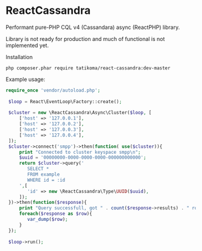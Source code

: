 # ReactCassandra
Performant pure-PHP CQL v4 (Cassandara) async (ReactPHP) library.

Library is not ready for production and much of functional is not implemented yet.

Installation
```
php composer.phar require tatikoma/react-cassandra:dev-master
```

Example usage:
```php
require_once 'vendor/autoload.php';
     
 $loop = React\EventLoop\Factory::create();
 
 $cluster = new \ReactCassandra\Async\Cluster($loop, [
     ['host' => '127.0.0.1'],
     ['host' => '127.0.0.2'],
     ['host' => '127.0.0.3'],
     ['host' => '127.0.0.4'],
 ]);
 $cluster->connect('smpp')->then(function( use($cluster)){
     print "Connected to cluster keyspace smpp\n";
     $uuid = '00000000-0000-0000-0000-000000000000';
     return $cluster->query('
        SELECT *
        FROM example
        WHERE id = :id
     ',[
        'id' => new \ReactCassandra\Type\UUID($uuid),
     ]);
 })->then(function($response){
     print "Query successfull, got " . count($response->results) . " rows:\n";
     foreach($response as $row){
        var_dump($row);
     }
 });
 
 $loop->run();
```